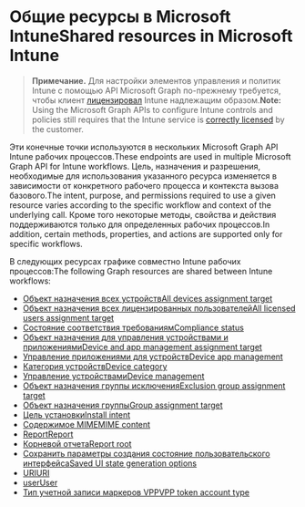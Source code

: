 # <a name="shared-resources-in-microsoft-intune"></a><span data-ttu-id="3b29d-101">Общие ресурсы в Microsoft Intune</span><span class="sxs-lookup"><span data-stu-id="3b29d-101">Shared resources in Microsoft Intune</span></span>

> <span data-ttu-id="3b29d-102">**Примечание.** Для настройки элементов управления и политик Intune с помощью API Microsoft Graph по-прежнему требуется, чтобы клиент [лицензировал](https://www.microsoft.com/en-us/cloud-platform/microsoft-intune-pricing) Intune надлежащим образом.</span><span class="sxs-lookup"><span data-stu-id="3b29d-102">**Note:** Using the Microsoft Graph APIs to configure Intune controls and policies still requires that the Intune service is [correctly licensed](https://www.microsoft.com/en-us/cloud-platform/microsoft-intune-pricing) by the customer.</span></span>

<span data-ttu-id="3b29d-103">Эти конечные точки используются в нескольких Microsoft Graph API Intune рабочих процессов.</span><span class="sxs-lookup"><span data-stu-id="3b29d-103">These endpoints are used in multiple Microsoft Graph API for Intune workflows.</span></span>  <span data-ttu-id="3b29d-104">Цель, назначения и разрешения, необходимые для использования указанного ресурса изменяется в зависимости от конкретного рабочего процесса и контекста вызова базового.</span><span class="sxs-lookup"><span data-stu-id="3b29d-104">The intent, purpose, and permissions required to use a given resource varies according to the specific workflow and context of the underlying call.</span></span>  <span data-ttu-id="3b29d-105">Кроме того некоторые методы, свойства и действия поддерживаются только для определенных рабочих процессов.</span><span class="sxs-lookup"><span data-stu-id="3b29d-105">In addition, certain methods, properties, and actions are supported only for specific workflows.</span></span>

<span data-ttu-id="3b29d-106">В следующих ресурсах графике совместно Intune рабочих процессов:</span><span class="sxs-lookup"><span data-stu-id="3b29d-106">The following Graph resources are shared between Intune workflows:</span></span>  

- [<span data-ttu-id="3b29d-107">Объект назначения всех устройств</span><span class="sxs-lookup"><span data-stu-id="3b29d-107">All devices assignment target</span></span>](intune_shared_alldevicesassignmenttarget.md)
- [<span data-ttu-id="3b29d-108">Объект назначения всех лицензированных пользователей</span><span class="sxs-lookup"><span data-stu-id="3b29d-108">All licensed users assignment target</span></span>](intune_shared_alllicensedusersassignmenttarget.md)
- [<span data-ttu-id="3b29d-109">Состояние соответствия требованиям</span><span class="sxs-lookup"><span data-stu-id="3b29d-109">Compliance status</span></span>](intune_shared_compliancestatus.md)
- [<span data-ttu-id="3b29d-110">Объект назначения для управления устройствами и приложениями</span><span class="sxs-lookup"><span data-stu-id="3b29d-110">Device and app management assignment target</span></span>](intune_shared_deviceandappmanagementassignmenttarget.md)
- [<span data-ttu-id="3b29d-111">Управление приложениями для устройств</span><span class="sxs-lookup"><span data-stu-id="3b29d-111">Device app management</span></span>](intune_shared_deviceappmanagement.md)
- [<span data-ttu-id="3b29d-112">Категория устройств</span><span class="sxs-lookup"><span data-stu-id="3b29d-112">Device category</span></span>](intune_shared_devicecategory.md)
- [<span data-ttu-id="3b29d-113">Управление устройствами</span><span class="sxs-lookup"><span data-stu-id="3b29d-113">Device management</span></span>](intune_shared_devicemanagement.md)
- [<span data-ttu-id="3b29d-114">Объект назначения группы исключения</span><span class="sxs-lookup"><span data-stu-id="3b29d-114">Exclusion group assignment target</span></span>](intune_shared_exclusiongroupassignmenttarget.md)
- [<span data-ttu-id="3b29d-115">Объект назначения группы</span><span class="sxs-lookup"><span data-stu-id="3b29d-115">Group assignment target</span></span>](intune_shared_groupassignmenttarget.md)
- [<span data-ttu-id="3b29d-116">Цель установки</span><span class="sxs-lookup"><span data-stu-id="3b29d-116">Install intent</span></span>](intune_shared_installintent.md)
- [<span data-ttu-id="3b29d-117">Содержимое MIME</span><span class="sxs-lookup"><span data-stu-id="3b29d-117">MIME content</span></span>](intune_shared_mimecontent.md)
- [<span data-ttu-id="3b29d-118">Report</span><span class="sxs-lookup"><span data-stu-id="3b29d-118">Report</span></span>](intune_shared_report.md)
- [<span data-ttu-id="3b29d-119">Корневой отчета</span><span class="sxs-lookup"><span data-stu-id="3b29d-119">Report root</span></span>](intune_shared_reportroot.md)
- [<span data-ttu-id="3b29d-120">Сохранить параметры создания состояние пользовательского интерфейса</span><span class="sxs-lookup"><span data-stu-id="3b29d-120">Saved UI state generation options</span></span>](intune_shared_saveduistategenerationoptions.md)
- [<span data-ttu-id="3b29d-121">URI</span><span class="sxs-lookup"><span data-stu-id="3b29d-121">URI</span></span>](intune_shared_uri.md)
- [<span data-ttu-id="3b29d-122">user</span><span class="sxs-lookup"><span data-stu-id="3b29d-122">User</span></span>](intune_shared_user.md)
- [<span data-ttu-id="3b29d-123">Тип учетной записи маркеров VPP</span><span class="sxs-lookup"><span data-stu-id="3b29d-123">VPP token account type</span></span>](intune_shared_vpptokenaccounttype.md)
